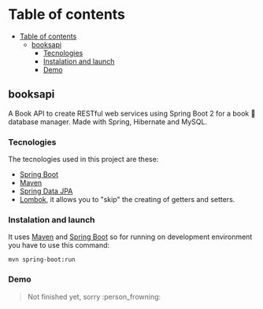 # Table of contents

- [Table of contents](#table-of-contents)
	- [booksapi](#booksapi)
		- [Tecnologies](#tecnologies)
		- [Instalation and launch](#instalation-and-launch)
		- [Demo](#demo)

## booksapi

A Book API to create RESTful web services using Spring Boot 2 for a book :book: database manager.
Made with Spring, Hibernate and MySQL.

### Tecnologies

The tecnologies used in this project are these:

- [Spring Boot][2]
- [Maven][3]
- [Spring Data JPA][4]
- [Lombok][5], it allows you to "skip" the creating of getters and setters.

### Instalation and launch

It uses [Maven][3] and [Spring Boot][2] so for running on development environment you have to use this command:

`mvn spring-boot:run`

### Demo

> Not finished yet, sorry :person_frowning:

[2]: https://docs.spring.io/spring-boot/docs/2.2.4.RELEASE/reference/htmlsingle/#boot-documentation
[3]: https://maven.apache.org/index.html
[4]: https://docs.spring.io/spring-data/jpa/docs/current/reference/html/#15
[5]: https://projectlombok.org/setup/eclipse
